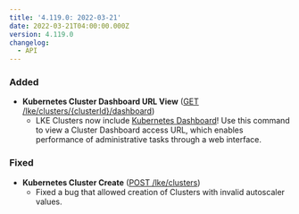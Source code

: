 ```yaml
---
title: '4.119.0: 2022-03-21'
date: 2022-03-21T04:00:00.000Z
version: 4.119.0
changelog:
  - API
---
```


### Added

* **Kubernetes Cluster Dashboard URL View** ([GET /lke/clusters/{clusterId}/dashboard](https://www.linode.com/docs/api/linode-kubernetes-engine-lke/#kubernetes-cluster-dashboard-url-view))
  * LKE Clusters now include [Kubernetes Dashboard](https://github.com/kubernetes/dashboard)! Use this command to view a Cluster Dashboard access URL, which enables performance of administrative tasks through a web interface.

### Fixed

* **Kubernetes Cluster Create** ([POST /lke/clusters](https://www.linode.com/docs/docs/api/linode-kubernetes-engine-lke/#kubernetes-cluster-create))
  * Fixed a bug that allowed creation of Clusters with invalid autoscaler values.
